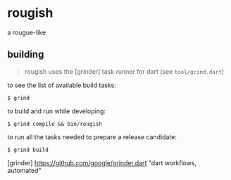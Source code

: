 # rougish
a rougue-like

## building
> rougish uses the [grinder] task runner for dart (see `tool/grind.dart`)

to see the list of available build tasks:

```console
$ grind
```

to build and run while developing:

```console
$ grind compile && bin/rougish
```

to run all the tasks needed to prepare a release candidate:

```console
$ grind build
```



[grinder] https://github.com/google/grinder.dart "dart workflows, automated"
